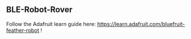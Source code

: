 ## BLE-Robot-Rover
Follow the Adafruit learn guide here: https://learn.adafruit.com/bluefruit-feather-robot !
